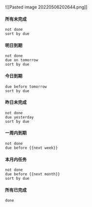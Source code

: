 ![[Pasted image 20220506202644.png]]

#### 所有未完成

```tasks
not done
sort by due
```


#### 明日到期
```tasks
not done
due on tomorrow
sort by due
```


#### 今日到期

```tasks
due before tomorrow
sort by due
```

#### 昨日未完成

```tasks
not done
due yesterday
sort by due
```

#### 一周内到期
```tasks
not done
due before {{next week}}
```

#### 本月内任务
```tasks
not done
due before {{next month}}
sort by due
```

#### 所有已完成
```tasks
done
```
